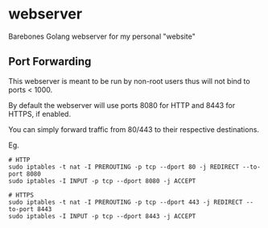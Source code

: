 # webserver
Barebones Golang webserver for my personal "website"

## Port Forwarding

This webserver is meant to be run by non-root users thus will not bind to ports < 1000.

By default the webserver will use ports 8080 for HTTP and 8443 for HTTPS, if enabled.

You can simply forward traffic from 80/443 to their respective destinations.

Eg.

```
# HTTP
sudo iptables -t nat -I PREROUTING -p tcp --dport 80 -j REDIRECT --to-port 8080
sudo iptables -I INPUT -p tcp --dport 8080 -j ACCEPT

# HTTPS
sudo iptables -t nat -I PREROUTING -p tcp --dport 443 -j REDIRECT --to-port 8443
sudo iptables -I INPUT -p tcp --dport 8443 -j ACCEPT
```

